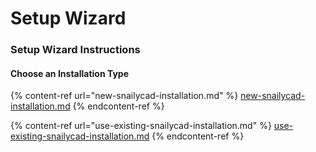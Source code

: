 # Setup Wizard

### Setup Wizard Instructions

#### Choose an Installation Type

{% content-ref url="new-snailycad-installation.md" %}
[new-snailycad-installation.md](new-snailycad-installation.md)
{% endcontent-ref %}

{% content-ref url="use-existing-snailycad-installation.md" %}
[use-existing-snailycad-installation.md](use-existing-snailycad-installation.md)
{% endcontent-ref %}
